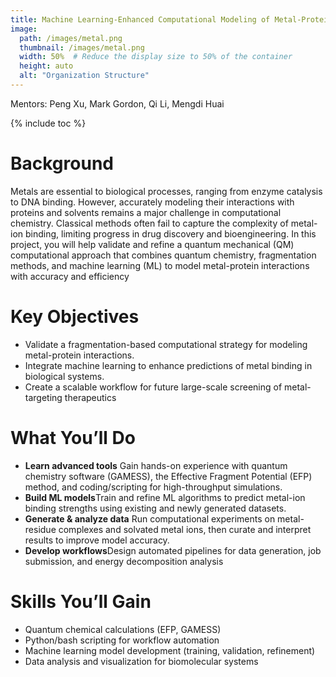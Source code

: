 ```yaml
---
title: Machine Learning-Enhanced Computational Modeling of Metal-Protein Interactions
image:
  path: /images/metal.png
  thumbnail: /images/metal.png
  width: 50%  # Reduce the display size to 50% of the container
  height: auto
  alt: "Organization Structure"
---
```


Mentors: Peng Xu, Mark Gordon, Qi Li, Mengdi Huai

{% include toc %}

# Background

Metals are essential to biological processes, ranging from enzyme catalysis to
DNA binding. However, accurately modeling their interactions with proteins
and solvents remains a major challenge in computational chemistry. Classical
methods often fail to capture the complexity of metal-ion binding, limiting
progress in drug discovery and bioengineering. In this project, you will help
validate and refine a quantum mechanical (QM) computational approach that
combines quantum chemistry, fragmentation methods, and machine learning
(ML) to model metal-protein interactions with accuracy and efficiency

# Key Objectives

- Validate a fragmentation-based computational strategy for modeling
metal-protein interactions.
- Integrate machine learning to enhance predictions of metal binding in
biological systems.
- Create a scalable workflow for future large-scale screening of metal-
targeting therapeutics

# What You’ll Do
- **Learn   advanced   tools** Gain   hands-on   experience   with   quantum
 chemistry software (GAMESS), the Effective Fragment Potential (EFP)
 method, and coding/scripting for high-throughput simulations.
- **Build ML models**Train and refine ML algorithms to predict metal-ion
binding strengths using existing and newly generated datasets.
- **Generate & analyze data** Run computational experiments on metal-
residue complexes and solvated metal ions, then curate and interpret
results to improve model accuracy.
- **Develop workflows**Design automated pipelines for data generation,
job submission, and energy decomposition analysis

# Skills You’ll Gain
 
- Quantum chemical calculations (EFP, GAMESS)
- Python/bash scripting for workflow automation
- Machine learning model development (training, validation, refinement)
- Data analysis and visualization for biomolecular systems


